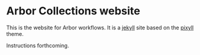 # Arbor Collections website

This is the website for Arbor workflows. It is a [jekyll](https://jekyllrb.com/) site based on the [pixyll](https://github.com/johnotander/pixyll) theme.

Instructions forthcoming.
